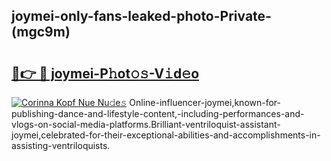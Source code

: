 ## joymei-only-fans​-leaked-photo​-Private-(mgc9m)


# <h2><a href="https://mediaupload.pro?title=joymei&ref=git">🔗👉 🔴 joymei-P𝚑ot𝚘𝚜-V𝚒d𝚎o</a></h2>

[![Corinna Kopf Nue Nu𝚍e𝚜](https://i.imgur.com/0qMVB7G.gif)](https://mediaupload.pro?title=joymei&ref=git)
Online-influencer-joymei,known-for-publishing-dance-and-lifestyle-content,-including-performances-and-vlogs-on-social-media-platforms.Brilliant-ventriloquist-assistant-joymei,celebrated-for-their-exceptional-abilities-and-accomplishments-in-assisting-ventriloquists.  